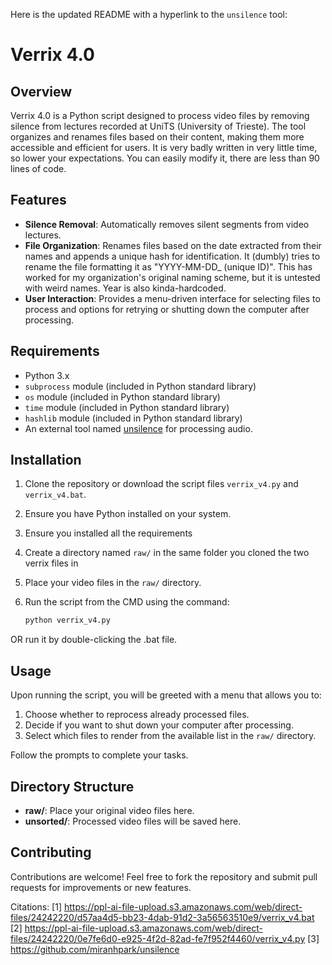Here is the updated README with a hyperlink to the `unsilence` tool:

# Verrix 4.0

## Overview

Verrix 4.0 is a Python script designed to process video files by removing silence from lectures recorded at UniTS (University of Trieste). The tool organizes and renames files based on their content, making them more accessible and efficient for users. It is very badly written in very little time, so lower your expectations. You can easily modify it, there are less than 90 lines of code.
## Features

- **Silence Removal**: Automatically removes silent segments from video lectures.
- **File Organization**: Renames files based on the date extracted from their names and appends a unique hash for identification.  It (dumbly) tries to rename the file formatting it as "YYYY-MM-DD_ (unique ID)". This has worked for my organization's original naming scheme, but it is untested with weird names. Year is also kinda-hardcoded.
- **User Interaction**: Provides a menu-driven interface for selecting files to process and options for retrying or shutting down the computer after processing.

## Requirements

- Python 3.x
- `subprocess` module (included in Python standard library)
- `os` module (included in Python standard library)
- `time` module (included in Python standard library)
- `hashlib` module (included in Python standard library)
- An external tool named [unsilence](https://github.com/miranhpark/unsilence) for processing audio.

## Installation

1. Clone the repository or download the script files `verrix_v4.py` and `verrix_v4.bat`.
2. Ensure you have Python installed on your system.
3. Ensure you installed all the requirements
4. Create a directory named `raw/` in the same folder you cloned the two verrix files in
5. Place your video files in the `raw/` directory.
6. Run the script from the CMD using the command:

   ```bash
   python verrix_v4.py
   ```
OR run it by double-clicking the .bat file.

## Usage

Upon running the script, you will be greeted with a menu that allows you to:

1. Choose whether to reprocess already processed files.
3. Decide if you want to shut down your computer after processing.
4. Select which files to render from the available list in the `raw/` directory.

Follow the prompts to complete your tasks.

## Directory Structure

- **raw/**: Place your original video files here.
- **unsorted/**: Processed video files will be saved here.

## Contributing

Contributions are welcome! Feel free to fork the repository and submit pull requests for improvements or new features.

Citations:
[1] https://ppl-ai-file-upload.s3.amazonaws.com/web/direct-files/24242220/d57aa4d5-bb23-4dab-91d2-3a56563510e9/verrix_v4.bat
[2] https://ppl-ai-file-upload.s3.amazonaws.com/web/direct-files/24242220/0e7fe6d0-e925-4f2d-82ad-fe7f952f4460/verrix_v4.py
[3] https://github.com/miranhpark/unsilence
